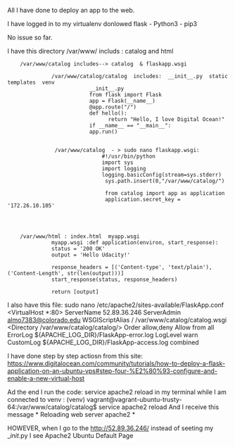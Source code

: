 All I have done to deploy an app to the web.

I have logged in to my virtualenv 
donlowed flask - Python3 - pip3

No issue so far. 

I have this directory 
/var/www/ includs : catalog and html

        /var/www/catalog includes--> catalog  & flaskapp.wsgi

                  /var/www/catalog/catalog  includes:  __init__.py  static  templates  venv
                              __init__.py
                              from flask import Flask
                              app = Flask(__name__)
                              @app.route("/")
                              def hello():
                                    return "Hello, I love Digital Ocean!"
                              if __name__ == "__main__":
                              app.run()
                      

                   /var/www/catalog  - > sudo nano flaskapp.wsgi: 
                                  #!/usr/bin/python
                                  import sys
                                  import logging
                                  logging.basicConfig(stream=sys.stderr)
                                   sys.path.insert(0,"/var/www/catalog/")

                                   from catalog import app as application
                                   application.secret_key = '172.26.10.105'


        
        
        /var/www/html : index.html  myapp.wsgi
                  myapp.wsgi :def application(environ, start_response):
                  status = '200 OK'
                  output = 'Hello Udacity!'

                  response_headers = [('Content-type', 'text/plain'), ('Content-Length', str(len(output)))]
                  start_response(status, response_headers)

                  return [output]


I also have this file: sudo nano /etc/apache2/sites-available/FlaskApp.conf
        <VirtualHost *:80>
                ServerName 52.89.36.246
                ServerAdmin almo7383@colorado.edu
                WSGIScriptAlias / /var/www/catalog/catalog.wsgi
                <Directory /var/www/catalog/catalog/>
                        Order allow,deny
                        Allow from all
                </Directory>
                ErrorLog ${APACHE_LOG_DIR}/FlaskApp-error.log
                LogLevel warn
                CustomLog ${APACHE_LOG_DIR}/FlaskApp-access.log combined
        </VirtualHost>


I have done step by step actiosn from this site: https://www.digitalocean.com/community/tutorials/how-to-deploy-a-flask-application-on-an-ubuntu-vps#step-four-%E2%80%93-configure-and-enable-a-new-virtual-host



Ad the end I run the code: service apache2 reload in my terminal while I am connected to venv : (venv) vagrant@vagrant-ubuntu-trusty-64:/var/www/catalog/catalog$ service apache2 reload 
And I receive this message * Reloading web server apache2                                                                                       * 

HOWEVER, when I go to the http://52.89.36.246/ instead of seeting my __init_.py I see  Apache2 Ubuntu Default Page







